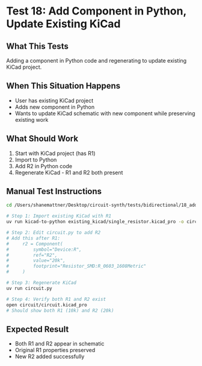 # Test 18: Add Component in Python, Update Existing KiCad

## What This Tests

Adding a component in Python code and regenerating to update existing KiCad project.

## When This Situation Happens

- User has existing KiCad project
- Adds new component in Python
- Wants to update KiCad schematic with new component while preserving existing work

## What Should Work

1. Start with KiCad project (has R1)
2. Import to Python
3. Add R2 in Python code
4. Regenerate KiCad - R1 and R2 both present

## Manual Test Instructions

```bash
cd /Users/shanemattner/Desktop/circuit-synth/tests/bidirectional/18_add_component_update_kicad

# Step 1: Import existing KiCad with R1
uv run kicad-to-python existing_kicad/single_resistor.kicad_pro -o circuit.py

# Step 2: Edit circuit.py to add R2
# Add this after R1:
#     r2 = Component(
#         symbol="Device:R",
#         ref="R2",
#         value="20k",
#         footprint="Resistor_SMD:R_0603_1608Metric"
#     )

# Step 3: Regenerate KiCad
uv run circuit.py

# Step 4: Verify both R1 and R2 exist
open circuit/circuit.kicad_pro
# Should show both R1 (10k) and R2 (20k)
```

## Expected Result

- Both R1 and R2 appear in schematic
- Original R1 properties preserved
- New R2 added successfully

